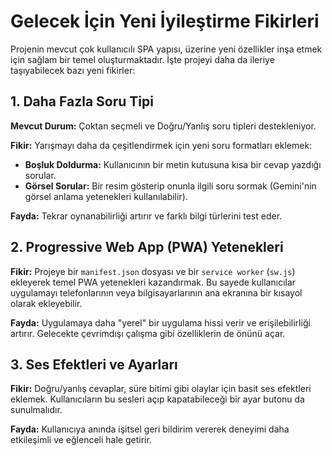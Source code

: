 # Gelecek İçin Yeni İyileştirme Fikirleri

Projenin mevcut çok kullanıcılı SPA yapısı, üzerine yeni özellikler inşa etmek için sağlam bir temel oluşturmaktadır. İşte projeyi daha da ileriye taşıyabilecek bazı yeni fikirler:

## 1. Daha Fazla Soru Tipi

**Mevcut Durum:** Çoktan seçmeli ve Doğru/Yanlış soru tipleri destekleniyor.

**Fikir:** Yarışmayı daha da çeşitlendirmek için yeni soru formatları eklemek:

- **Boşluk Doldurma:** Kullanıcının bir metin kutusuna kısa bir cevap yazdığı sorular.
- **Görsel Sorular:** Bir resim gösterip onunla ilgili soru sormak (Gemini'nin görsel anlama yetenekleri kullanılabilir).

**Fayda:** Tekrar oynanabilirliği artırır ve farklı bilgi türlerini test eder.

## 2. Progressive Web App (PWA) Yetenekleri

**Fikir:** Projeye bir `manifest.json` dosyası ve bir `service worker` (`sw.js`) ekleyerek temel PWA yetenekleri kazandırmak. Bu sayede kullanıcılar uygulamayı telefonlarının veya bilgisayarlarının ana ekranına bir kısayol olarak ekleyebilir.

**Fayda:** Uygulamaya daha "yerel" bir uygulama hissi verir ve erişilebilirliği artırır. Gelecekte çevrimdışı çalışma gibi özelliklerin de önünü açar.

## 3. Ses Efektleri ve Ayarları

**Fikir:** Doğru/yanlış cevaplar, süre bitimi gibi olaylar için basit ses efektleri eklemek. Kullanıcıların bu sesleri açıp kapatabileceği bir ayar butonu da sunulmalıdır.

**Fayda:** Kullanıcıya anında işitsel geri bildirim vererek deneyimi daha etkileşimli ve eğlenceli hale getirir.
